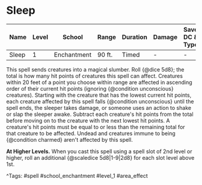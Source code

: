 # Sleep

| Name | Level | School | Range | Duration | Damage | Save DC & Type |
|------|-------|--------|-------|----------|--------|----------------|
| Sleep | 1 | Enchantment | 90 ft. | Timed | - | - |

This spell sends creatures into a magical slumber. Roll {@dice 5d8}; the total is how many hit points of creatures this spell can affect. Creatures within 20 feet of a point you choose within range are affected in ascending order of their current hit points (ignoring {@condition unconscious} creatures). Starting with the creature that has the lowest current hit points, each creature affected by this spell falls {@condition unconscious} until the spell ends, the sleeper takes damage, or someone uses an action to shake or slap the sleeper awake. Subtract each creature's hit points from the total before moving on to the creature with the next lowest hit points. A creature's hit points must be equal to or less than the remaining total for that creature to be affected. Undead and creatures immune to being {@condition charmed} aren't affected by this spell.

**At Higher Levels.** When you cast this spell using a spell slot of 2nd level or higher, roll an additional {@scaledice 5d8|1-9|2d8} for each slot level above 1st.

^Tags: #spell #school_enchantment #level_1 #area_effect